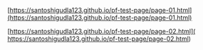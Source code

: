 [https://santoshigudla123.github.io/pf-test-page/page-01.html](https://santoshigudla123.github.io/pf-test-page/page-01.html)

[https://santoshigudla123.github.io/pf-test-page/page-02.html]( https://santoshigudla123.github.io/pf-test-page/page-02.html)
